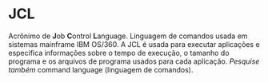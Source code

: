 # JCL

Acrônimo de **J**ob **C**ontrol **L**anguage. Linguagem de comandos usada em sistemas mainframe IBM OS/360. A JCL é usada para executar aplicações e especifica informações sobre o tempo de execução, o tamanho do programa e os arquivos de programa usados para cada aplicação. *Pesquise também* command language (linguagem de comandos).